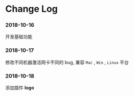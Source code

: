 # Change Log

### 2018-10-16

开发基础功能


### 2018-10-17

修改不同机器激活网卡不同的 bug, 兼容 `Mac` , `Win` , `Linux` 平台

### 2018-10-18

添加插件 **logo**
